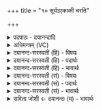 +++
title = "१० सूर्यऽएकाकी चरति"

+++
<details><summary>पदपाठः - दयानन्दादि</summary>

सूर्यः॑। ए॒का॒की। च॒र॒ति॒। च॒न्द्रमाः॑। जा॒य॒ते॒। पुन॒रिति॒ऽपुनः॑। अ॒ग्निः। हि॒मस्य॑। भे॒ष॒जम्। भूमिः॑। आ॒वप॑न॒मित्या॒वप॑नम्। म॒हत्। १०।
</details>

<details><summary>अधिमन्त्रम् (VC)</summary>

- सूर्यो देवता
- प्रजापतिर्ऋषिः
- अनुष्टुप्
- गान्धारः
</details>

<details><summary>दयानन्द-सरस्वती (हि) - विषयः</summary>

अब पिछले मन्त्र में कहे प्रश्नों के उत्तर को कहते हैं ॥
</details>

<details><summary>दयानन्द-सरस्वती (हि) - पदार्थः</summary>

पदार्थान्वयभाषाः -  हे जानने की इच्छा करनेवाले मनुष्यो ! (सूर्य्यः) सूर्य्य (एकाकी) बिना सहाय अपनी कक्षा में (चरति) चलता है, (पुनः) फिर इसी सूर्य के प्रकाश से (चन्द्रमाः) चन्द्रलोक (जायते) प्रकाशित होता है। (अग्निः) आग (हिमस्य) शीत का (भेषजम्) औषध है। (भूमिः) पृथिवी (महत्) बड़ा (आवपनम्) बोने का स्थान है, इसको तुम लोग जानो ॥१० ॥
</details>

<details><summary>दयानन्द-सरस्वती (हि) - भावार्थः</summary>

भावार्थभाषाः -  इस संसार में सूर्यलोक अपनी आकर्षण शक्ति से अपनी ही कक्षा में वर्त्तमान है और उसी के प्रकाश से चन्द्र आदि लोक प्रकाशित होते हैं। अग्नि के समान शीत के हटाने को कोई वस्तु और पृथिवी के तुल्य बड़ा पदार्थों के बोने का स्थान नहीं है, यह मनुष्यों को जानना चाहिये। १० ॥
</details>

<details><summary>दयानन्द-सरस्वती (सं) - विषयः</summary>

अथ पूर्वोक्तप्रश्नानामुत्तराण्याह ॥
</details>

<details><summary>दयानन्द-सरस्वती (सं) - पदार्थः</summary>

पदार्थान्वयभाषाः -  हे जिज्ञासवो मनुष्याः ! सूर्य्य एकाकी चरति पुनश्चन्द्रमाः प्रकाशितो जायते। अग्निर्हिमस्य भेषजं भूमिर्महदावपनमस्तीति यूयं वित्त ॥१० ॥
</details>

<details><summary>दयानन्द-सरस्वती (सं) - भावार्थः</summary>

भावार्थभाषाः -  अस्मिन् संसारे सूर्य्यः स्वाकर्षणेन स्वस्यैव कक्षायां वर्त्तते, तस्यैव प्रकाशेन चन्द्रादयो लोकाः प्रकाशिता भवन्ति। अग्निना तुल्यं शीतनिवारकं वस्तु, पृथिव्या तुल्यं महत्क्षेत्रं किमपि नास्तीति मनुष्यैर्वेदितव्यम् ॥१० ॥
</details>

<details><summary>सविता जोशी ← दयानन्दः (म) - भावार्थः</summary>

भावार्थभाषाः -  या जगात सूर्य आपल्या आकर्षणशक्तीने एकटा आपल्या कक्षेत फिरतो. त्याच्या प्रकाशानेच चंद्र इत्यादी प्रकाशित होतात. सर्दी कमी करण्यासाठी अग्नीसारखा दुसरा पदार्थ नाही व बी पेरण्यासाठी पृथ्वीहून मोठी वस्तू नाही, हे माणसांनी जाणावे.
</details>